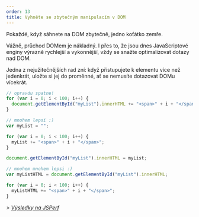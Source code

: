 ```yaml
---
order: 13
title: Vyhněte se zbytečným manipulacím v DOM
---
```


Pokaždé, když sáhnete na DOM zbytečně, jedno koťátko zemře.

Vážně, průchod DOMem je nákladný. I přes to, že jsou dnes JavaScriptové enginy výrazně rychlejší a vykonnější, vždy se snažte optimalizovat dotazy nad DOM.

Jedna z nejužitečnějších rad zní: když přistupujete k elementu více než jedenkrát, uložte si jej do proměnné, ať se nemusíte dotazovat DOMu vícekrát.

```js
// opravdu spatne!
for (var i = 0; i < 100; i++) {
  document.getElementById("myList").innerHTML += "<span>" + i + "</span>";
}
```

```js
// mnohem lepsi :)
var myList = "";

for (var i = 0; i < 100; i++) {
  myList += "<span>" + i + "</span>";
}

document.getElementById("myList").innerHTML = myList;
```

```js
// mnohem mnohem lepsi :)
var myListHTML = document.getElementById("myList").innerHTML;

for (var i = 0; i < 100; i++) {
  myListHTML += "<span>" + i + "</span>";
}
```
*> [Výsledky na JSPerf](http://jsperf.com/browser-diet-dom-manipulation/11)*
